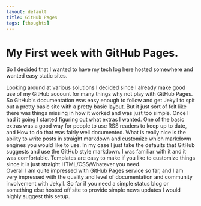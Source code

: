 ```yaml
---
layout: default
title: GitHub Pages
tags: [thoughts]
---
```

# My First week with GitHub Pages.  
So I decided that I wanted to have my tech log here hosted somewhere and wanted easy static sites. 

<!--more-->

Looking around at various solutions I decided since I already make good use of my GitHub account for many things why not play with GitHub Pages. So GitHub's documentation was easy enough to follow and get Jekyll to spit out a pretty basic site with a pretty basic layout. But it just sort of felt like there was things missing in how it worked and was just too simple. Once I had it going I started figuring out what extras I wanted. One of the basic extras was a good way for people to use RSS readers to keep up to date, and How to do that was fairly well documented. What is really nice is the ability to write posts in straight markdown and customize which markdown engines you would like to use. In my case I just take the defaults that GitHub suggests and use the GitHub style markdown. I was familiar with it and it was comfortable. Templates are easy to make if you like to customize things since it is just straight HTML/CSS/Whatever you need.  
Overall I am quite impressed with GitHub Pages service so far, and I am very impressed with the quality and level of documentation and community involvement with Jekyll. So far if you need a simple status blog or something else hosted off site to provide simple news updates I would highly suggest this setup.
